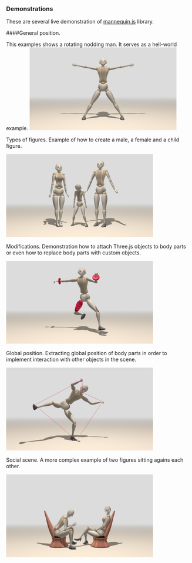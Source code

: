 ### Demonstrations

These are several live demonstration of [mannequin.js](index.md) library.

####General position.

This examples shows a rotating nodding man. It serves as a hell-world example.
[<img src="snapshots/demo-mannequin-01.jpg" width="400">](demo-mannequin-01.html)

Types of figures. Example of how to create a male, a female and a child figure.

<img src="./snapshots/demo-mannequin-02.jpg" width="400">

Modifications. Demonstration how to attach Three.js objects to body parts or even how to
replace body parts with custom objects.

<img src="./snapshots/demo-mannequin-03.jpg" width="400">

Global position. Extracting global position of body parts in order to implement interaction
with other objects in the scene.

<img src="./snapshots/demo-mannequin-04.jpg" width="400">

Social scene. A more complex example of two figures sitting agains each other.

<img src="./snapshots/demo-mannequin-05.jpg" width="400">
